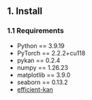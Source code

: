 ## 1. Install

### 1.1 Requirements

- Python == 3.9.19
- PyTorch == 2.2.2+cu118
- pykan == 0.2.4
- numpy == 1.26.23
- matplotlib == 3.9.0
- seaborn == 0.13.2
- [efficient-kan](https://github.com/Blealtan/efficient-kan)
